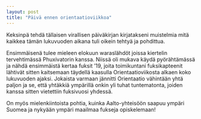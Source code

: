 ```yaml
---
layout: post
title: "Päivä ennen orientaatioviikkoa"
---
```

Keksinpä tehdä tällaisen virallisen päiväkirjan kirjatakseni muistelmia mitä kaikkea tämän lukuvuoden aikana tuli oikein tehtyä ja pohdittua. 

Ensimmäisenä tulee mieleen elokuun waraslähdöt joissa kiertelin tervehtimässä Phuxivatorin kanssa. Niissä oli mukava käydä pyörähtämässä ja nähdä ensimmäistä kertaa fuksit ’19, joita toimikuntani fuksikapteenit lähtivät sitten kaitsemaan täydellä kaasulla Orientaatioviikosta alkaen koko lukuvuoden ajaksi. Jokaista varmaan jännitti Orientaatio vähintään yhtä paljon ja se, että yhtäkkiä ympärillä onkin yli tuhat tuntematonta, joiden kanssa sitten vietettiin fuksivuosi yhdessä.

On myös mielenkiintoista pohtia, kuinka Aalto-yhteisöön saapuu ympäri Suomea ja nykyään ympäri maailmaa fukseja opiskelemaan! 
